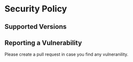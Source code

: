 # Security Policy

## Supported Versions



## Reporting a Vulnerability

Please create a pull request in case you find any vulneranility.
